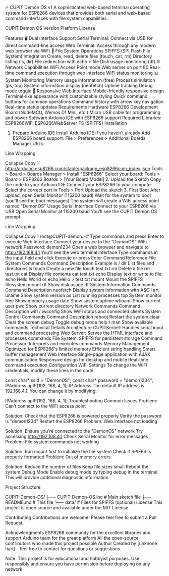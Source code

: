 🔥 CUPIT Demon OS v1
A sophisticated web-based terminal operating system for ESP8266 devices that provides both serial and web-based command interfaces with file system capabilities.

CUPIT Demon OS
Version
Platform
License

Features
🖥️ Dual Interface Support
Serial Terminal: Connect via USB for direct command-line access
Web Terminal: Access through any modern web browser via WiFi
📁 File System Operations
SPIFFS (SPI Flash File System) integration
Create, read, delete files (touch, cat, rm)
Directory listing (ls, dir)
File redirection with echo > file
Disk usage monitoring (df)
🌐 Network Capabilities
WiFi Access Point mode
Web server on port 80
Real-time command execution through web interface
WiFi status monitoring
📊 System Monitoring
Memory usage information (free)
Process simulation (ps, top)
System information display (neofetch)
Uptime tracking
Debug mode toggle
🎨 Responsive Web Interface
Mobile-friendly responsive design
Terminal-like appearance with customizable styling
Quick command buttons for common operations
Command history with arrow key navigation
Real-time status updates
Requirements
Hardware
ESP8266 Development Board (NodeMCU, Wemos D1 Mini, etc.)
Micro USB cable for programming and power
Software
Arduino IDE with ESP8266 support
Required Libraries:
ESP8266WiFi
ESP8266WebServer
FS (SPIFFS)
Installation
1. Prepare Arduino IDE
Install Arduino IDE if you haven't already
Add ESP8266 board support:
File > Preferences > Additional Boards Manager URLs:

Line Wrapping

Collapse
Copy
1
http://arduino.esp8266.com/stable/package_esp8266com_index.json
Tools > Board > Boards Manager > Install "ESP8266"
Select your board: Tools > Board > ESP8266 Boards > [Your Board Model]
2. Upload the Sketch
Copy the code to your Arduino IDE
Connect your ESP8266 to your computer
Select the correct port in Tools > Port
Upload the sketch
3. First Boot
After upload, open Serial Monitor (115200 baud)
Wait for the system to boot (you'll see the boot messages)
The system will create a WiFi access point named "DemonOS"
Usage
Serial Interface
Connect to your ESP8266 via USB
Open Serial Monitor at 115200 baud
You'll see the CUPIT Demon OS prompt:

Line Wrapping

Collapse
Copy
1
root@CUPIT-demon:~# 
Type commands and press Enter to execute
Web Interface
Connect your device to the "DemonOS" WiFi network
Password: demon1234
Open a web browser and navigate to http://192.168.4.1
You'll see the web terminal interface
Type commands in the input field and click Execute or press Enter
Command Reference
File System Commands
Command
Description
Example
ls / dir
List files and directories
ls
touch <file>
Create a new file
touch test.txt
rm <file>
Delete a file
rm test.txt
cat <file>
Display file contents
cat test.txt
echo <text>
Display text or write to file
echo Hello World or echo Hello > test.txt
mount
Mount the SPIFFS filesystem
mount
df
Show disk usage
df
System Information Commands
Command
Description
neofetch
Display system information with ASCII art
uname
Show system version
ps
List running processes
top
System monitor
free
Show memory usage
date
Show system uptime
whoami
Show current user
pwd
Show current directory
Network Commands
Command
Description
wifi / iwconfig
Show WiFi status and connected clients
System Control Commands
Command
Description
reboot
Restart the system
clear
Clear the screen
debug
Toggle debug mode
help / man
Show available commands
Technical Details
Architecture
CUPITKernel: Handles serial input and command processing
Web Server: Serves the HTML interface and processes commands
File System: SPIFFS for persistent storage
Command Processor: Interprets and executes commands
Memory Management
Optimized for ESP8266's limited memory
Efficient string handling
Smart buffer management
Web Interface
Single-page application with AJAX communication
Responsive design for desktop and mobile
Real-time command execution
Configuration
WiFi Settings
To change the WiFi credentials, modify these lines in the code:

const char* ssid = "DemonOS";
const char* password = "demon1234";
IPAddress apIP(192, 168, 4, 1);
IP Address
The default IP address is 192.168.4.1. You can change it by modifying:


IPAddress apIP(192, 168, 4, 1);
Troubleshooting
Common Issues
Problem: Can't connect to the WiFi access point

Solution:
Check that the ESP8266 is powered properly
Verify the password is "demon1234"
Restart the ESP8266
Problem: Web interface not loading

Solution:
Ensure you're connected to the "DemonOS" network
Try accessing http://192.168.4.1
Check Serial Monitor for error messages
Problem: File system commands not working

Solution:
Run mount first to initialize the file system
Check if SPIFFS is properly formatted
Problem: Out of memory errors

Solution:
Reduce the number of files
Keep file sizes small
Reboot the system
Debug Mode
Enable debug mode by typing debug in the terminal. This will provide additional diagnostic information.

Project Structure

CUPIT-Demon-OS/
├── CUPIT-Demon-OS.ino    # Main sketch file
├── README.md             # This file
└── data/                 # Files for SPIFFS (optional)
License
This project is open source and available under the MIT License.

Contributing
Contributions are welcome! Please feel free to submit a Pull Request.

Acknowledgments
ESP8266 community for the excellent libraries and support
Arduino team for the great platform
All the open-source contributors who made this project possible
Author
Created by [unknone hart] - feel free to contact for questions or suggestions.

Note: This project is for educational and hobbyist purposes. Use responsibly and ensure you have permission before deploying on any network.
